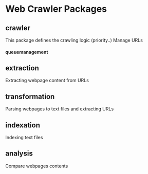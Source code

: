 # Web Crawler Packages

## crawler
This package defines the crawling logic (priority..)
Manage URLs
#### queuemanagement


## extraction
Extracting webpage content from URLs


## transformation
Parsing webpages to text files and extracting URLs 
  
  
## indexation
Indexing text files


## analysis
Compare webpages contents
